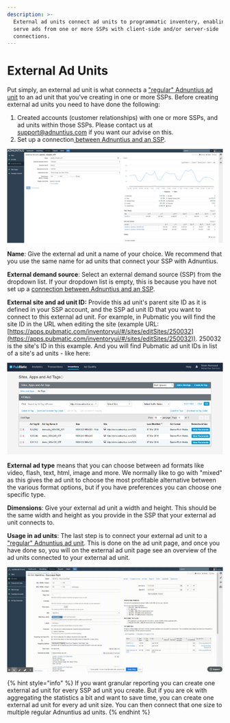 ```yaml
---
description: >-
  External ad units connect ad units to programmatic inventory, enabling you to
  serve ads from one or more SSPs with client-side and/or server-side
  connections.
---
```


# External Ad Units

Put simply, an external ad unit is what connects a ["regular" Adnuntius ad unit](./#ad-units) to an ad unit that you've creating in one or more SSPs. Before creating external ad units you need to have done the following:

1. Created accounts (customer relationships) with one or more SSPs, and ad units within those SSPs. Please contact us at [support@adnuntius.com](mailto:support@adnuntius.com) if you want our advise on this.
2. Set up a connection[ between Adnuntius and an SSP](../admin/#external-demand-sources).

![External ad unit example](../../../.gitbook/assets/201811-inventory-external-ad-unit.png)

**Name**: Give the external ad unit a name of your choice. We recommend that you use the same name for ad units that connect your SSP with Adnuntius.

**External demand source**: Select an external demand source (SSP) from the dropdown list. If your dropdown list is empty, this is because you have not set up a [connection between Adnuntius and an SSP](../admin/#external-demand-sources).

**External site and ad unit ID:** Provide this ad unit's parent site ID as it is defined in your SSP account, and the SSP ad unit ID that you want to connect to this external ad unit. For example, in Pubmatic you will find the site ID in the URL when editing the site (example URL: [https://apps.pubmatic.com/inventoryui/#/sites/editSites/250032](https://apps.pubmatic.com/inventoryui/#/sites/editSites/250032)). 250032 is the site's ID in this example. And you will find Pubmatic ad unit IDs in list of a site's ad units - like here:

![Pubmatic ad unit IDs are found in the leftmost column (7 digit number).](../../../.gitbook/assets/201811-inventory-pubmatic-ad-unit.png)

**External ad type** means that you can choose between ad formats like video, flash, text, html, image and more. We normally like to go with "mixed" as this gives the ad unit to choose the most profitable alternative between the various format options, but if you have preferences you can choose one specific type.

**Dimensions**: Give your external ad unit a width and height. This should be the same width and height as you provide in the SSP that your external ad unit connects to.

**Usage in ad units**: The last step is to connect your external ad unit to a ["regular" Adnuntius ad unit](./#ad-units). This is done on the ad unit page, and once you have done so, you will on the external ad unit page see an overview of the ad units connected to your external ad unit.

![Connecting an ad unit to an external ad unit is done from the ad unit page.](../../../.gitbook/assets/202003-connecting-extau-to-au.gif)

{% hint style="info" %}
If you want granular reporting you can create one external ad unit for every SSP ad unit you create. But if you are ok with aggregating the statistics a bit and want to save time, you can create one external ad unit for every ad unit size. You can then connect that one size to multiple regular Adnuntius ad units.
{% endhint %}
